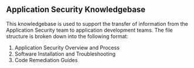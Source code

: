 ## Application Security Knowledgebase 
This knowledgebase is used to support the transfer of information from the Application Security team to application development teams. The file structure is broken down into the following format:
 1. Application Security Overview and Process
 2. Software Installation and Troubleshooting
 3. Code Remediation Guides
